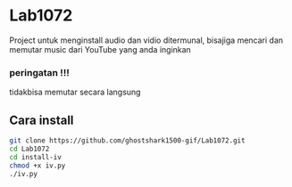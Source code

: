 # Lab1072

Project untuk menginstall audio dan vidio ditermunal, bisajiga mencari dan memutar music dari YouTube yang anda inginkan 
### peringatan !!!
tidakbisa memutar secara langsung 
## Cara install

```bash
git clone https://github.com/ghostshark1500-gif/Lab1072.git
cd Lab1072
cd install-iv
chmod +x iv.py
./iv.py

